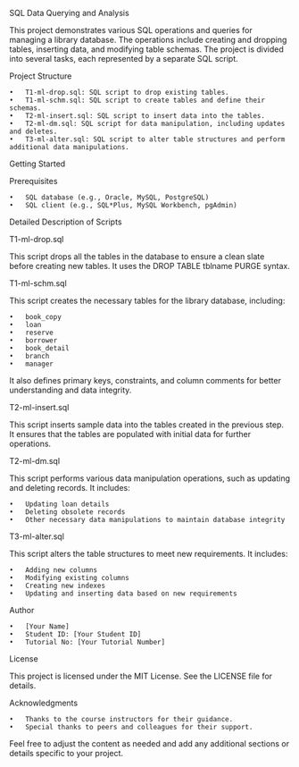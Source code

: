 SQL Data Querying and Analysis

This project demonstrates various SQL operations and queries for managing a library database. The operations include creating and dropping tables, inserting data, and modifying table schemas. The project is divided into several tasks, each represented by a separate SQL script.

Project Structure

	•	T1-ml-drop.sql: SQL script to drop existing tables.
	•	T1-ml-schm.sql: SQL script to create tables and define their schemas.
	•	T2-ml-insert.sql: SQL script to insert data into the tables.
	•	T2-ml-dm.sql: SQL script for data manipulation, including updates and deletes.
	•	T3-ml-alter.sql: SQL script to alter table structures and perform additional data manipulations.

Getting Started

Prerequisites

	•	SQL database (e.g., Oracle, MySQL, PostgreSQL)
	•	SQL client (e.g., SQL*Plus, MySQL Workbench, pgAdmin)


Detailed Description of Scripts

T1-ml-drop.sql

This script drops all the tables in the database to ensure a clean slate before creating new tables. It uses the DROP TABLE tblname PURGE syntax.

T1-ml-schm.sql

This script creates the necessary tables for the library database, including:

	•	book_copy
	•	loan
	•	reserve
	•	borrower
	•	book_detail
	•	branch
	•	manager

It also defines primary keys, constraints, and column comments for better understanding and data integrity.

T2-ml-insert.sql

This script inserts sample data into the tables created in the previous step. It ensures that the tables are populated with initial data for further operations.

T2-ml-dm.sql

This script performs various data manipulation operations, such as updating and deleting records. It includes:

	•	Updating loan details
	•	Deleting obsolete records
	•	Other necessary data manipulations to maintain database integrity

T3-ml-alter.sql

This script alters the table structures to meet new requirements. It includes:

	•	Adding new columns
	•	Modifying existing columns
	•	Creating new indexes
	•	Updating and inserting data based on new requirements

Author

	•	[Your Name]
	•	Student ID: [Your Student ID]
	•	Tutorial No: [Your Tutorial Number]

License

This project is licensed under the MIT License. See the LICENSE file for details.

Acknowledgments

	•	Thanks to the course instructors for their guidance.
	•	Special thanks to peers and colleagues for their support.

Feel free to adjust the content as needed and add any additional sections or details specific to your project.
